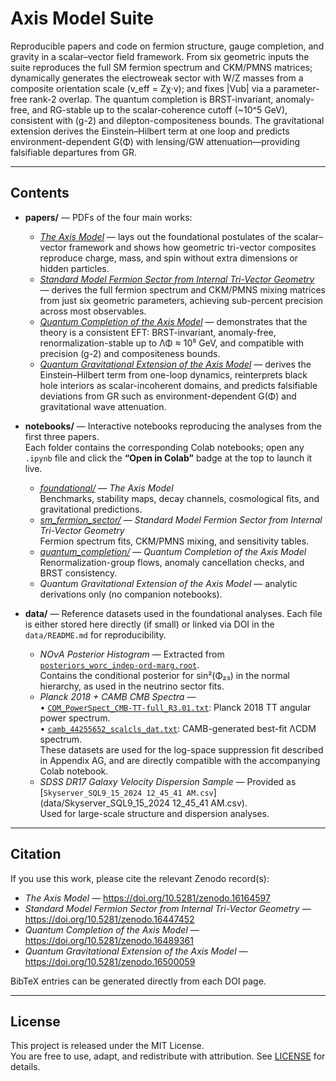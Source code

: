 # Axis Model Suite

Reproducible papers and code on fermion structure, gauge completion, and gravity in a scalar–vector field framework.
From six geometric inputs the suite reproduces the full SM fermion spectrum and CKM/PMNS matrices; dynamically
generates the electroweak sector with W/Z masses from a composite orientation scale (v_eff = Zχ·v); and fixes |Vub|
via a parameter-free rank-2 overlap. The quantum completion is BRST-invariant, anomaly-free, and RG-stable up to the
scalar-coherence cutoff (~10^5 GeV), consistent with (g-2) and dilepton-compositeness bounds. The gravitational
extension derives the Einstein–Hilbert term at one loop and predicts environment-dependent G(Φ) with lensing/GW
attenuation—providing falsifiable departures from GR.

---

## Contents

- **papers/** — PDFs of the four main works:
  - [*The Axis Model*](The_Axis_Model.pdf) — lays out the foundational postulates of the scalar–vector framework and shows how geometric tri-vector composites reproduce charge, mass, and spin without extra dimensions or hidden particles.  
  - [*Standard Model Fermion Sector from Internal Tri-Vector Geometry*](The_Standard_Model_Fermion_Sector.pdf) — derives the full fermion spectrum and CKM/PMNS mixing matrices from just six geometric parameters, achieving sub-percent precision across most observables.  
  - [*Quantum Completion of the Axis Model*](Axis_Model_Quantum_Completion.pdf) — demonstrates that the theory is a consistent EFT: BRST-invariant, anomaly-free, renormalization-stable up to ΛΦ ≈ 10⁵ GeV, and compatible with precision (g-2) and compositeness bounds.  
  - [*Quantum Gravitational Extension of the Axis Model*](Quantum_Gravitational_Extension.pdf) — derives the Einstein–Hilbert term from one-loop dynamics, reinterprets black hole interiors as scalar-incoherent domains, and predicts falsifiable deviations from GR such as environment-dependent G(Φ) and gravitational wave attenuation.  

- **notebooks/** — Interactive notebooks reproducing the analyses from the first three papers.  
Each folder contains the corresponding Colab notebooks; open any `.ipynb` file and click the **“Open in Colab”** badge at the top to launch it live.  
  - [*foundational/*](notebooks/foundational) — *The Axis Model*  
  Benchmarks, stability maps, decay channels, cosmological fits, and gravitational predictions.  
  - [*sm_fermion_sector/*](notebooks/sm_fermion_sector) — *Standard Model Fermion Sector from Internal Tri-Vector Geometry*  
  Fermion spectrum fits, CKM/PMNS mixing, and sensitivity tables.  
  - [*quantum_completion/*](notebooks/quantum_completion) — *Quantum Completion of the Axis Model*  
  Renormalization-group flows, anomaly cancellation checks, and BRST consistency.  
  - *Quantum Gravitational Extension of the Axis Model* — analytic derivations only (no companion notebooks).  

- **data/** — Reference datasets used in the foundational analyses. Each file is either stored here directly (if small) or linked via DOI in the `data/README.md` for reproducibility.
  - *NOνA Posterior Histogram* — Extracted from [`posteriors_worc_indep-ord-marg.root`](data/posteriors_worc_indep-ord-marg.root).  
    Contains the conditional posterior for sin²(Φ₂₃) in the normal hierarchy, as used in the neutrino sector fits.
  - *Planck 2018 + CAMB CMB Spectra* —  
    • [`COM_PowerSpect_CMB-TT-full_R3.01.txt`](data/COM_PowerSpect_CMB-TT-full_R3.01.txt): Planck 2018 TT angular power spectrum.  
    • [`camb_44255652_scalcls_dat.txt`](data/camb_44255652_scalcls_dat.txt): CAMB-generated best-fit ΛCDM spectrum.  
    These datasets are used for the log-space suppression fit described in Appendix AG, and are directly compatible with the accompanying Colab notebook.
  - *SDSS DR17 Galaxy Velocity Dispersion Sample* — Provided as [`Skyserver_SQL9_15_2024 12_45_41 AM.csv`](data/Skyserver_SQL9_15_2024 12_45_41 AM.csv).  
    Used for large-scale structure and dispersion analyses.

---

## Citation

If you use this work, please cite the relevant Zenodo record(s):

- *The Axis Model* — https://doi.org/10.5281/zenodo.16164597  
- *Standard Model Fermion Sector from Internal Tri-Vector Geometry* — https://doi.org/10.5281/zenodo.16447452  
- *Quantum Completion of the Axis Model* — https://doi.org/10.5281/zenodo.16489361  
- *Quantum Gravitational Extension of the Axis Model* — https://doi.org/10.5281/zenodo.16500059  

BibTeX entries can be generated directly from each DOI page.

---

## License

This project is released under the MIT License.  
You are free to use, adapt, and redistribute with attribution. See [LICENSE](LICENSE) for details.
